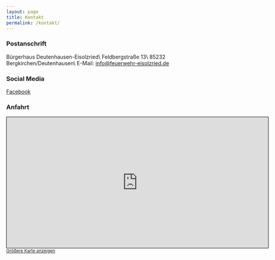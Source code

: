 ```yaml
---
layout: page
title: Kontakt
permalink: /kontakt/
---
```


### Postanschrift

Bürgerhaus Deutenhausen-Eisolzried\\
Feldbergstraße 13\\
85232 Bergkirchen/Deutenhausen\\
E-Mail: [info@feuerwehr-eisolzried.de](mailto://info@feuerwehr-eisolzried.de)

### Social Media

[Facebook](https://www.facebook.com/groups/116302461784414/)

### Anfahrt

<iframe style="border: 1px solid black;" src="http://www.openstreetmap.org/export/embed.html?bbox=11.341168284416199%2C48.258989623814806%2C11.344708800315857%2C48.26051817712709&amp;layer=mapnik" width="700" height="350" frameborder="0" marginwidth="0" marginheight="0" scrolling="no"></iframe>
<small><a href="http://www.openstreetmap.org/#map=19/48.25975/11.34294">Größere Karte anzeigen</a></small>

